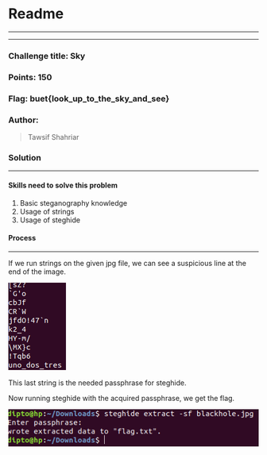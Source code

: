 # Readme

---

---

### Challenge title: Sky

### 

### Points: 150

### 

### Flag: buet{look_up_to_the_sky_and_see}

### Author:

> Tawsif Shahriar

### Solution

---

#### Skills need to solve this problem

1. Basic steganography knowledge
2. Usage of strings
3. Usage of steghide

#### Process

---

If we run strings on the given jpg file, we can see a suspicious line at the end of the image.

![](Solution-images/1.png)

This last string is the needed passphrase for steghide.

Now running steghide with the acquired passphrase, we get the flag.

![](Solution-images/2.png)
